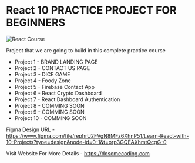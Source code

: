 # React 10 PRACTICE PROJECT FOR BEGINNERS

![React Course](https://user-images.githubusercontent.com/50476777/236658237-3f141863-a1ed-4860-a847-71ced21fa8a5.png)

Project that we are going to build in this complete practice course

- Project 1 - BRAND LANDING PAGE
- Project 2 - CONTACT US PAGE
- Project 3 - DICE GAME
- Project 4 - Foody Zone
- Project 5 - Firebase Contact App 
- Project 6 - React Crypto Dashboard
- Project 7 - React Dashboard Authentication 
- Project 8 - COMMING SOON
- Project 9 - COMMING SOON
- Project 10 - COMMING SOON

Figma Design URL - https://www.figma.com/file/rephrU2FVgN8MFz6XhnP51/Learn-React-with-10-Projects?type=design&node-id=0-1&t=orp3GQEAXhmtQcgG-0

Visit Website For More Details - https://dosomecoding.com
